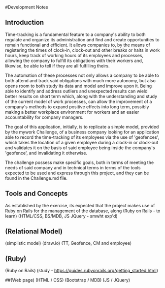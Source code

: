 #Development Notes

## Introduction
Time-tracking is a fundamental feature to a company's ability to both regulate and organize its administration and find and create opportunities to remain functional and efficient. It allows companies to, by the means of registering the times of clock-in, clock-out and other breaks or halts in work hours, keep track of working hours of its employees and processes, allowing the company to fulfill its obligations with their workers and, likewise, be able to tell if they are all fulfilling theirs.

The automation of these processes not only allows a company to be able to both attend and track said obligations with much more autonomy, but also opens room to both study its data and model and improve upon it. Being able to identify and address outliers and unexpected results can wield better results on short term which, along with the understanding and study of the current model of work processes, can allow the improvement of a company's methods to expand positive effects into long term, possibly making a better workplace environment for workers and an easier accountability for company managers.

The goal of this application, initially, is to replicate a simple model, provided by the mywork Challenge, of a business company looking for an application able to record the time-tracking of its employees via the use of 'geofences', which takes the location of a given employee during a clock-in or clock-out and validates it on the basis of said employee being inside the company's 'geofence', and invalidating it otherwise.

The challenge possess make specific goals, both in terms of meeting the needs of said company and in technical terms in terms of the tools expected to be used and express through this project, and they can be found in the Challenge.md file.
## Tools and Concepts
As established by the exercise, its expected that the project makes use of Ruby on Rails for the management of the database, along 
(Ruby on Rails - to learn)
(HTML/CSS, BS/MDB, JS JQuery - smwht exp'd)
## (Relational Model)
(simplistic model)
(draw.io)
(TT, Geofence, CM and employee)

## (Ruby)
(Ruby on Rails)
(study - https://guides.rubyonrails.org/getting_started.html)

##(Web page)
(HTML / CSS)
(Bootstrap / MDB)
(JS / JQuery)